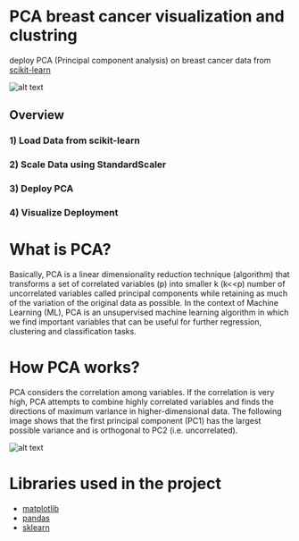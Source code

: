 # PCA breast cancer visualization and clustring 
deploy PCA (Principal component analysis) on breast cancer data from [scikit-learn](https://scikit-learn.org/) 

![alt text](https://github.com/meysam810/PCA-breast-cancer-visualization/blob/master/plot.png")

## Overview

### 1) Load Data from scikit-learn

### 2) Scale Data using StandardScaler

### 3) Deploy PCA

### 4) Visualize  Deployment  



# What is PCA?
Basically, PCA is a linear dimensionality reduction technique (algorithm) that transforms a set of correlated variables (p) into smaller k (k<<p) number of uncorrelated variables called principal components while retaining as much of the variation of the original data as possible. In the context of Machine Learning (ML), PCA is an unsupervised machine learning algorithm in which we find important variables that can be useful for further regression, clustering and classification tasks.

# How PCA works?
PCA considers the correlation among variables. If the correlation is very high, PCA attempts to combine highly correlated variables and finds the directions of maximum variance in higher-dimensional data. The following image shows that the first principal component (PC1) has the largest possible variance and is orthogonal to PC2 (i.e. uncorrelated).

![alt text](https://miro.medium.com/max/633/1*kUnPhARG0D2zgrRyRPqDXQ.png")

# Libraries used in the project

- [matplotlib](https://matplotlib.org/)
- [pandas](https://pandas.pydata.org/)
- [sklearn](https://scikit-learn.org/stable/)

